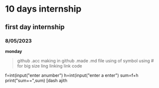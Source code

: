 # 10 days internship
## first day internship
### 8/05/2023
**monday**
> github
.acc making in github
.made .md file
using of symbol
using # for big size
ling
linking link
code

f=int(input("enter anumber")
h=int(input("enter a enter")
sum=f+h
print("sum+=",sum)
[dash ajith
